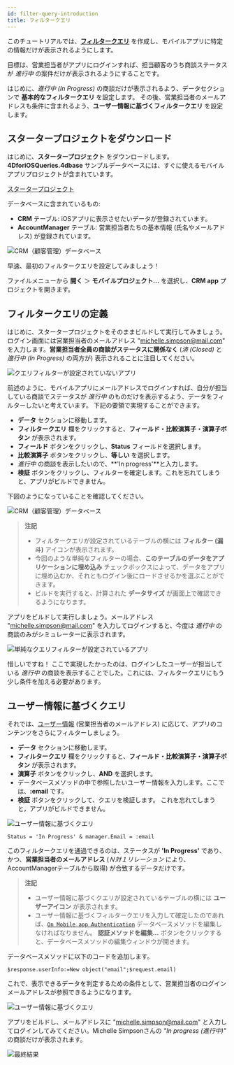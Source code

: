 ```yaml
---
id: filter-query-introduction
title: フィルタークエリ
---
```


このチュートリアルでは、[**フィルタークエリ**](../../project-definition/data.md#フィルタークエリ) を作成し、モバイルアプリに特定の情報だけが表示されるようにします。

目標は、営業担当者がアプリにログインすれば、担当顧客のうち商談ステータスが *進行中* の案件だけが表示されるようにすることです。

はじめに、*進行中 (In Progress)* の商談だけが表示されるよう、データセクションで **基本的なフィルタークエリ** を設定します。 その後、営業担当者のメールアドレスも条件に含まれるよう、**ユーザー情報に基づくフィルタークエリ** を設定します。

## スタータープロジェクトをダウンロード

はじめに、**スタータープロジェクト** をダウンロードします。**4DforiOSQueries.4dbase** サンプルデータベースには、すぐに使えるモバイルアプリプロジェクトが含まれています。

<div className="center-button">
<a className="button button--primary"
href="https://github.com/4d-go-mobile/tutorial-RestrictedQueries/releases/latest/download/tutorial-RestrictedQueries.zip">スタータープロジェクト</a>
</div>

データベースに含まれているもの:

* **CRM** テーブル: iOSアプリに表示させたいデータが登録されています。
* **AccountManager** テーブル: 営業担当者たちの基本情報 (氏名やメールアドレス) が登録されています。

![CRM（顧客管理）データベース](img/CRMDatabase.png)


早速、最初のフィルタークエリを設定してみましょう！

ファイルメニューから **開く** ＞ **モバイルプロジェクト...** を選択し、**CRM app** プロジェクトを開きます。


## フィルタークエリの定義

はじめに、スタータープロジェクトをそのままビルドして実行してみましょう。ログイン画面には営業担当者のメールアドレス "michelle.simpson@mail.com" を入力します。**営業担当者全員の商談がステータスに関係なく** (*済 (Closed)* と *進行中 (In Progress)* の両方が) 表示されることに注目してください。

![クエリフィルターが設定されていないアプリ](img/ios-app-without-queries.png)

前述のように、モバイルアプリにメールアドレスでログインすれば、自分が担当している商談でステータスが *進行中* のものだけを表示するよう、データをフィルターしたいと考えています。 下記の要領で実現することができます。

* **データ** セクションに移動します。
* **フィルタークエリ** 欄をクリックすると、**フィールド・比較演算子・演算子ボタン** が表示されます。
* **フィールド** ボタンをクリックし、**Status** フィールドを選択します。
* **比較演算子** ボタンをクリックし、**等しい** を選択します。
* *進行中* の商談を表示したいので、**&apos;In progress&apos;**と入力します。
* **検証** ボタンをクリックし、フィルターを確定します。これを忘れてしまうと、アプリがビルドできません。

下図のようになっていることを確認してください。

![CRM（顧客管理）データベース](img/filterquery.png)

> **注記**
> 
> * フィルタークエリが設定されているテーブルの横には **フィルター (漏斗)** アイコンが表示されます。
> * 今回のような単純なフィルターの場合、**このテーブルのデータをアプリケーションに埋め込み** チェックボックスによって、データをアプリに埋め込むか、それともログイン後にロードさせるかを選ぶことができます。
> * ビルドを実行すると、計算された **データサイズ** が画面上で確認できるようになります。

アプリをビルドして実行しましょう。メールアドレス "michelle.simpson@mail.com" を入力してログインすると、今度は *進行中* の商談のみがシミュレーターに表示されます。

![単純なクエリフィルターが設定されているアプリ](img/restrited-queries-basic-query.png)

惜しいですね！ ここで実現したかったのは、ログインしたユーザーが担当している *進行中* の商談を表示することでした。これには、フィルタークエリにもう少し条件を加える必要があります。


## ユーザー情報に基づくクエリ

それでは、[ユーザー情報](../../project-definition/data.md#ユーザー情報を使用したフィルタークエリ) (営業担当者のメールアドレス) に応じて、アプリのコンテンツをさらにフィルターしましょう。

* **データ** セクションに移動します。
* **フィルタークエリ** 欄をクリックすると、**フィールド・比較演算子・演算子ボタン** が表示されます。
* **演算子** ボタンをクリックし、**AND** を選択します。
* データベースメソッドの中で参照したいユーザー情報を入力します。ここでは、**:email** です。
* **検証** ボタンをクリックして、クエリを検証します。 これを忘れてしまうと，アプリがビルドできません。

![ユーザー情報に基づくクエリ](img/user-information-query.png)

```4d
Status = 'In Progress' & manager.Email = :email 
```

このフィルタークエリを通過できるのは、ステータスが **&apos;In Progress&apos;** であり、かつ、**営業担当者のメールアドレス** (*Ｎ対１リレーション* により、AccountManagerテーブルから取得) が合致するデータだけです。

> **注記**
> 
> * ユーザー情報に基づくクエリが設定されているテーブルの横には **ユーザーアイコン** が表示されます。
> * ユーザー情報に基づくフィルタークエリを入力して確定したのであれば、[`On Mobile app Authentication`](../../4d/on-mobile-app-authentication.md) データベースメソッドを編集しなければなりません。 **認証メソッドを編集…** ボタンをクリックすると、データベースメソッドの編集ウィンドウが開きます。

データベースメソッドに以下のコードを追加します。

```4d
$response.userInfo:=New object("email";$request.email)
```

これで、表示できるデータを判定するための条件として、営業担当者のログインメールアドレスが参照できるようになります。

![ユーザー情報に基づくクエリ](img/database-method-user-information-query.png)

アプリをビルドし、メールアドレスに "michelle.simpson@mail.com"  と入力してログインしてみてください。Michelle Simpsonさんの *"In progress (進行中)"* の商談だけが表示されます。

![最終結果](img/restricted-queries-final-result.png)


